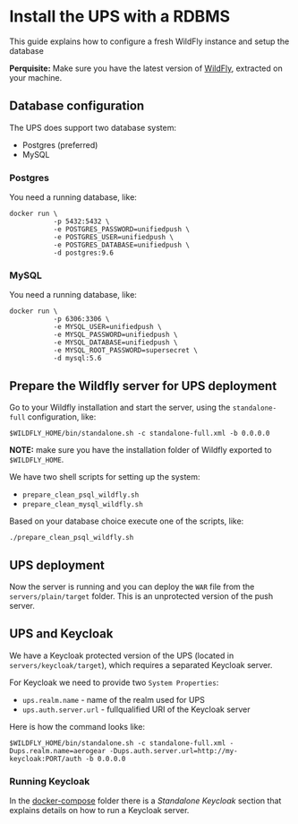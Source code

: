 # Install the UPS with a RDBMS

This guide explains how to configure a fresh WildFly instance and setup the database

__Perquisite:__ Make sure you have the latest version of [WildFly](http://wildfly.org/downloads/), extracted on your machine.

## Database configuration

The UPS does support two database system:

* Postgres (preferred)
* MySQL

### Postgres

You need a running database, like:

```
docker run \
           -p 5432:5432 \
           -e POSTGRES_PASSWORD=unifiedpush \
           -e POSTGRES_USER=unifiedpush \
           -e POSTGRES_DATABASE=unifiedpush \
           -d postgres:9.6
```

### MySQL 

You need a running database, like:

```
docker run \
           -p 6306:3306 \
           -e MYSQL_USER=unifiedpush \
           -e MYSQL_PASSWORD=unifiedpush \
           -e MYSQL_DATABASE=unifiedpush \
           -e MYSQL_ROOT_PASSWORD=supersecret \
           -d mysql:5.6
```

## Prepare the Wildfly server for UPS deployment

Go to your Wildfly installation and start the server, using the `standalone-full` configuration, like:

```
$WILDFLY_HOME/bin/standalone.sh -c standalone-full.xml -b 0.0.0.0
```

__NOTE:__ make sure you have the installation folder of Wildfly exported to `$WILDFLY_HOME`.

We have two shell scripts for setting up the system:

* `prepare_clean_psql_wildfly.sh`
* `prepare_clean_mysql_wildfly.sh`

Based on your database choice execute one of the scripts, like:

```
./prepare_clean_psql_wildfly.sh
```

## UPS deployment

Now the server is running and you can deploy the `WAR` file from the `servers/plain/target` folder.
This is an unprotected version of the push server.


## UPS and Keycloak

We have a Keycloak protected version of the UPS (located in `servers/keycloak/target`), which requires a separated Keycloak server.

For Keycloak we need to provide two `System Properties`:
* `ups.realm.name` - name of the realm used for UPS
* `ups.auth.server.url` - fullqualified URI of the Keycloak server

Here is how the command looks like:

```
$WILDFLY_HOME/bin/standalone.sh -c standalone-full.xml -Dups.realm.name=aerogear -Dups.auth.server.url=http://my-keycloak:PORT/auth -b 0.0.0.0
```

### Running Keycloak

In the [docker-compose](../docker-compose) folder there is a *Standalone Keycloak* section that explains details on how to run a Keycloak server.
